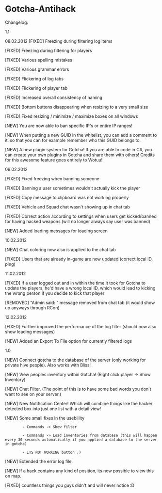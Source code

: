 Gotcha-Antihack
===============
Changelog:

1.1:

08.02.2012
[FIXED] Freezing during filtering log items

[FIXED] Freezing during filtering for players

[FIXED] Various spelling mistakes

[FIXED] Various grammar errors

[FIXED] Flickering of log tabs

[FIXED] Flickering of player tab

[FIXED] Increased overall consistency of naming

[FIXED] Bottom buttons disappearing when resizing to a very small size

[FIXED] Fixed resizing / minimize / maximize boxes on all windows


[NEW] You are now able to ban specific IP's or entire IP ranges!

[NEW] When putting a new GUID in the whitelist, you can add a comment to it, so that you can for example remember who this GUID belongs to.

[NEW] A new plugin system for Gotcha! If you are able to code in C#, you can create your own plugins in Gotcha and share them with others! Credits for this awesome feature goes entirely to Wotuu!


09.02.2012

[FIXED] Fixed freezing when banning someone

[FIXED] Banning a user sometimes wouldn't actually kick the player

[FIXED] Copy message to clipboard was not working properly

[FIXED] Vehicle and Squad chat wasn't showing up in chat tab

[FIXED] Correct action according to settings when users get kicked/banned for having hacked weapons (will no longer always say user was banned)

[NEW] Added loading messages for loading screen


10.02.2012

[NEW] Chat coloring now also is applied to the chat tab

[FIXED] Users that are already in-game are now updated (correct local ID, ping)


11.02.2012

[FIXED] If a user logged out and in within the time it took for Gotcha to update the players, he'd have a wrong local ID, which would lead to kicking the wrong person if you decide to kick that player

[REMOVED] "Admin said: <message>" message removed from chat tab (it would show up anyways through RCon)


12.02.2012

[FIXED] Further improved the performance of the log filter (should now also show loading messages)

[NEW] Added an Export To File option for currently filtered logs




1.0

[NEW] Connect gotcha to the database of the server (only working for private hive people). Also works with Bliss!

[NEW] View peoples inventory within Gotcha! (Right click player -> Show Inventory)

[NEW] Chat Filter. (The point of this is to have some bad words you don't want to see on your server.)

[NEW] New Notification Center! Which will combine things like the hacker detected box into just one list with a detail view!

[NEW] Some small fixes in the usebillity

            - Commands -> Show filter
            
            - Commands -> Load inventories from database (this will happen every 30 seconds automatically if you applied a database to the server in gotcha)
            
            - ITS NOT WORKING button ;)
            
[NEW] Extended the error log file.

[NEW] If a hack contains any kind of position, its now possible to view this on map.

[FIXED] countless things you guys didn't and will never notice :D

